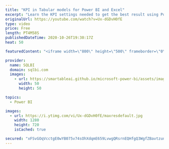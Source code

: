 ```yaml
---
title: "KPI in Tabular models for Power BI and Excel"
excerpt: "Learn the KPI settings needed to get the best result using Power BI and Excel as clients. Article and download: https://sql.bi/681318?aff=yt Introduction to KPI in Power BI Desktop models:  - video: https://youtu.be/xxh60Sx83zw - article: https://sql.bi/673658?aff=yt"
originalUrl: https://youtube.com/watch?v=Ux-dGDvH0fE
type: video
price: Free
length: PT4M58S
publishedDateTime: 2020-10-26T19:30:17Z
heat: 50

featuredContent: "<iframe width=\"800\" height=\"500\" frameborder=\"0\" src=\"https://www.youtube.com/embed/Ux-dGDvH0fE\" allow=\"accelerometer; autoplay; encrypted-media; gyroscope; picture-in-picture\" allowfullscreen></iframe>"

provider:
  name: SQLBI
  domain: sqlbi.com
  images:
    - url: https://smartableai.github.io/microsoft-power-bi/assets/images/organizations/sqlbi.com-50x50.jpg
      width: 50
      height: 50

topics:
  - Power BI

images:
  - url: https://i.ytimg.com/vi/Ux-dGDvH0fE/maxresdefault.jpg
    width: 1280
    height: 720
    isCached: true

secured: "xFSvGOqVcctgE0wYB075v74sOhXdqmE659LvwgQRsrnEQHfgQ3WgfZBavtzun7QZZQHhgpYmgI8ShE7Z9UdtxwDF9QMuYG71YSS3W1uwm/ekQFIHONQ3y/oAv1aP3jefztiJgFh9byvVDDkuzHnbN1f/SXj9Imzf/409WsKuSqFb/xJK55Us5rgAXfDAifv7tZz9TenUdJKegIxTzo4hkoFhpgE5DFEavDcu3w5IXYLJZWWi5VPtCx/BrpkqJwd2ACwUL3AuTdjiWVo+f+mjWYz2wSWrR925MSJtVB+E9ZODpPXhk1EUtvSIXeDHlRpu8VgmjHsIMC9mN9bJkwauwp06CoAxsR4OSBNhi8eUe6Y22/Gru3YjrNxXUHtQj8UHAapzJx3/we0vyrVBw57I22Wed7rWtENnxPPO/IMVyCE=;bNq24N3xpQq9lJR83BDA4Q=="
---
```



